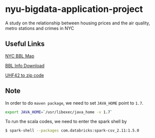 # nyu-bigdata-application-project
A study on the relationship between housing prices and the air quality, metro stations and crimes in NYC

## Useful Links

[NYC BBL Map](http://gis.nyc.gov/taxmap/map.htm)

[BBL Info Download](http://chriswhong.github.io/plutoplus)

[UHF42 to zip code](https://www.health.ny.gov/statistics/cancer/registry/appendix/neighborhoods.htm)

## Note
In order to do `maven package`, we need to set `JAVA_HOME` point to `1.7`.
```bash
export JAVA_HOME=`/usr/libexec/java_home -v 1.7`
```

To run the scala codes, we need to enter the spark shell by 
```bash
$ spark-shell --packages com.databricks:spark-csv_2.11:1.5.0
```
